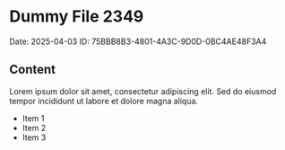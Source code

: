 # Dummy File 2349

Date: 2025-04-03
ID: 75BBB8B3-4801-4A3C-9D0D-0BC4AE48F3A4

## Content

Lorem ipsum dolor sit amet, consectetur adipiscing elit.
Sed do eiusmod tempor incididunt ut labore et dolore magna aliqua.

* Item 1
* Item 2
* Item 3

